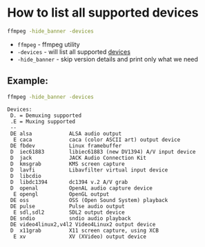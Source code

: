 # How to list all supported devices

```bash
ffmpeg -hide_banner -devices
```

- `ffmpeg` - ffmpeg utility
- `-devices` - will list all supported [devices](https://ffmpeg.org/ffmpeg-devices.html)
- `-hide_banner` - skip version details and print only what we need

## Example: 
```bash
ffmpeg -hide_banner -devices
```
```
Devices:
 D. = Demuxing supported
 .E = Muxing supported
 --
 DE alsa            ALSA audio output
  E caca            caca (color ASCII art) output device
 DE fbdev           Linux framebuffer
 D  iec61883        libiec61883 (new DV1394) A/V input device
 D  jack            JACK Audio Connection Kit
 D  kmsgrab         KMS screen capture
 D  lavfi           Libavfilter virtual input device
 D  libcdio          
 D  libdc1394       dc1394 v.2 A/V grab
 D  openal          OpenAL audio capture device
  E opengl          OpenGL output
 DE oss             OSS (Open Sound System) playback
 DE pulse           Pulse audio output
  E sdl,sdl2        SDL2 output device
 DE sndio           sndio audio playback
 DE video4linux2,v4l2 Video4Linux2 output device
 D  x11grab         X11 screen capture, using XCB
  E xv              XV (XVideo) output device
```

